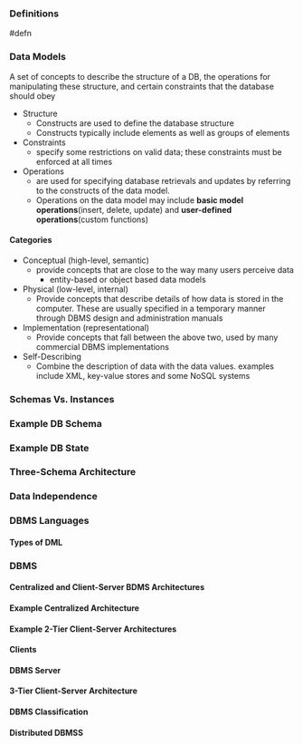 ### Definitions
#defn 

### Data Models
A set of concepts to describe the structure of a DB, the operations for manipulating these structure, and certain constraints that the database should obey
- Structure
	- Constructs are used to define the database structure
	- Constructs typically include elements as well as groups of elements
- Constraints
	- specify some restrictions on valid data; these constraints must be enforced at all times
- Operations
	- are used for specifying database retrievals and updates by referring to the constructs of the data model.
	- Operations on the data model may include **basic model operations**(insert, delete, update) and **user-defined operations**(custom functions)
#### Categories
- Conceptual (high-level, semantic)
	- provide concepts that are close to the way many users perceive data
		- entity-based or object based data models
- Physical (low-level, internal)
	- Provide concepts that describe details of how data is stored in the computer. These are usually specified in a temporary manner through DBMS design and administration manuals
- Implementation (representational)
	- Provide concepts that fall between the above two, used by many commercial DBMS implementations
- Self-Describing
	- Combine the description of data with the data values. examples include XML, key-value stores and some NoSQL systems
### Schemas Vs. Instances

### Example DB Schema

### Example DB State

### Three-Schema Architecture

### Data Independence

### DBMS Languages

#### Types of DML

### DBMS

#### Centralized and Client-Server BDMS Architectures

#### Example Centralized Architecture

#### Example 2-Tier Client-Server Architectures

#### Clients

#### DBMS Server

#### 3-Tier Client-Server Architecture

#### DBMS Classification

#### Distributed DBMSS








